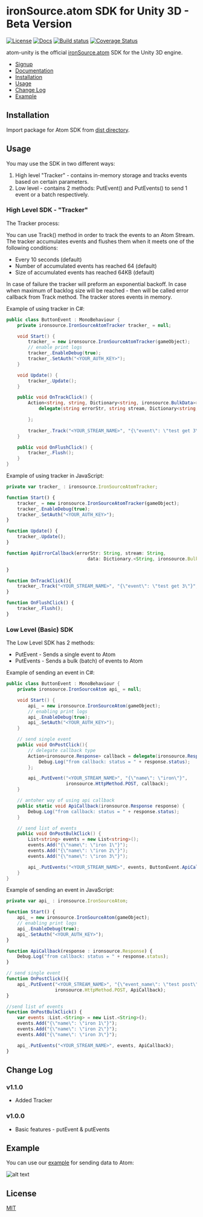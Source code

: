 # ironSource.atom SDK for Unity 3D - Beta Version

[![License][license-image]][license-url]
[![Docs][docs-image]][docs-url]
[![Build status][travis-image]][travis-url]
[![Coverage Status][coverage-image]][coverage-url]

atom-unity is the official [ironSource.atom](http://www.ironsrc.com/data-flow-management) SDK for the Unity 3D engine.

- [Signup](https://atom.ironsrc.com/#/signup)
- [Documentation](https://ironsource.github.io/atom-unity/)
- [Installation](#installation)
- [Usage](#usage)
- [Change Log](#change-log)
- [Example](#example)

## Installation

Import package for Atom SDK from [dist directory](dist/).

## Usage

You may use the SDK in two different ways:

1. High level "Tracker" - contains in-memory storage and tracks events based on certain parameters.
2. Low level - contains 2 methods: PutEvent() and PutEvents() to send 1 event or a batch respectively.

### High Level SDK - "Tracker"

The Tracker process:

You can use Track() method in order to track the events to an Atom Stream.
The tracker accumulates events and flushes them when it meets one of the following conditions:

- Every 10 seconds (default)
- Number of accumulated events has reached 64 (default)
- Size of accumulated events has reached 64KB (default)

In case of failure the tracker will preform an exponential backoff.
In case when maximum of backlog size will be reached - then will be called error callback from Track method.
The tracker stores events in memory.

Example of using tracker in C#:
```c#
public class ButtonEvent : MonoBehaviour {
    private ironsource.IronSourceAtomTracker tracker_ = null;

    void Start() {
        tracker_ = new ironsource.IronSourceAtomTracker(gameObject); 
        // enable print logs
        tracker_.EnableDebug(true);
        tracker_.SetAuth("<YOUR_AUTH_KEY>");
    }

    void Update() {
        tracker_.Update();
    }

    public void OnTrackClick() {
        Action<string, string, Dictionary<string, ironsource.BulkData>> errorCallback = 
            delegate(string errorStr, string stream, Dictionary<string, ironsource.BulkData> data) {

        };
            
        tracker_.Track("<YOUR_STREAM_NAME>", "{\"event\": \"test get 3\"}", errorCallback); 
    }

    public void OnFlushClick() {
        tracker_.Flush();
    }
}
```

Example of using tracker in JavaScript:
```js
private var tracker_ : ironsource.IronSourceAtomTracker;

function Start() {
    tracker_ = new ironsource.IronSourceAtomTracker(gameObject);  
    tracker_.EnableDebug(true);     
    tracker_.SetAuth("<YOUR_AUTH_KEY>");
}

function Update() {
    tracker_.Update();
}

function ApiErrorCallback(errorStr: String, stream: String, 
                              data: Dictionary.<String, ironsource.BulkData>) {

}

function OnTrackClick(){
    tracker_.Track("<YOUR_STREAM_NAME>", "{\"event\": \"test get 3\"}", ApiErrorCallback));
}

function OnFlushClick() {
    tracker_.Flush();
}

```

### Low Level (Basic) SDK

The Low Level SDK has 2 methods:  

- PutEvent - Sends a single event to Atom  
- PutEvents - Sends a bulk (batch) of events to Atom

Example of sending an event in C#:
```c#
public class ButtonEvent : MonoBehaviour {
    private ironsource.IronSourceAtom api_ = null;

    void Start() {
        api_ = new ironsource.IronSourceAtom(gameObject);  
        // enabling print logs
        api_.EnableDebug(true);   
        api_.SetAuth("<YOUR_AUTH_KEY>");
    }

    // send single event
    public void OnPostClick(){
    	// delegate callback type
        Action<ironsource.Response> callback = delegate(ironsource.Response response) {
            Debug.Log("from callback: status = " + response.status); 
        };

        api_.PutEvent("<YOUR_STREAM_NAME>", "{\"name\": \"iron\"}", 
                      ironsource.HttpMethod.POST, callback);
    }

    // antoher way of using api callback
    public static void ApiCallback(ironsource.Response response) {
    	Debug.Log("from callback: status = " + response.status); 
    }

    // send list of events
    public void OnPostBulkClick() {
        List<string> events = new List<string>(); 
        events.Add("{\"name\": \"iron 1\"}");
        events.Add("{\"name\": \"iron 2\"}");
        events.Add("{\"name\": \"iron 3\"}");

        api_.PutEvents("<YOUR_STREAM_NAME>", events, ButtonEvent.ApiCallback);
    }
}
```

Example of sending an event in JavaScript:
```js
private var api_ : ironsource.IronSourceAtom;

function Start() {
	api_ = new ironsource.IronSourceAtom(gameObject);  
    // enabling print logs
    api_.EnableDebug(true);        
    api_.SetAuth("<YOUR_AUTH_KEY>");
}

function ApiCallback(response : ironsource.Response) {
 	Debug.Log("from callback: status = " + response.status); 	
}

// send single event
function OnPostClick(){
    api_.PutEvent("<YOUR_STREAM_NAME>", "{\"event_name\": \"test post\"}", 
                  ironsource.HttpMethod.POST, ApiCallback);
}

//send list of events
function OnPostBulkClick() {
    var events :List.<String> = new List.<String>();
    events.Add("{\"name\": \"iron 1\"}");
    events.Add("{\"name\": \"iron 2\"}");
    events.Add("{\"name\": \"iron 3\"}");

    api_.PutEvents("<YOUR_STREAM_NAME>", events, ApiCallback);
}
```

## Change Log

### v1.1.0
- Added Tracker

### v1.0.0
- Basic features - putEvent & putEvents


## Example
You can use our [example](atom-sdk/Assets/example) for sending data to Atom:

![alt text][example]

## License
[MIT](LICENSE)

[license-image]: https://img.shields.io/badge/license-MIT-blue.svg?style=flat-square
[license-url]: LICENSE
[docs-image]: https://img.shields.io/badge/docs-latest-blue.svg
[docs-url]: https://ironsource.github.io/atom-unity/
[travis-image]: https://travis-ci.org/ironSource/atom-unity.svg?branch=master
[travis-url]: https://travis-ci.org/ironSource/atom-unity
[coverage-image]: https://coveralls.io/repos/github/ironSource/atom-unity/badge.svg?branch=master
[coverage-url]: https://coveralls.io/github/ironSource/atom-unity?branch=master
[example]: https://cloud.githubusercontent.com/assets/1713228/22325892/126f2358-e3b9-11e6-9852-4339748a9ff8.png "example"
